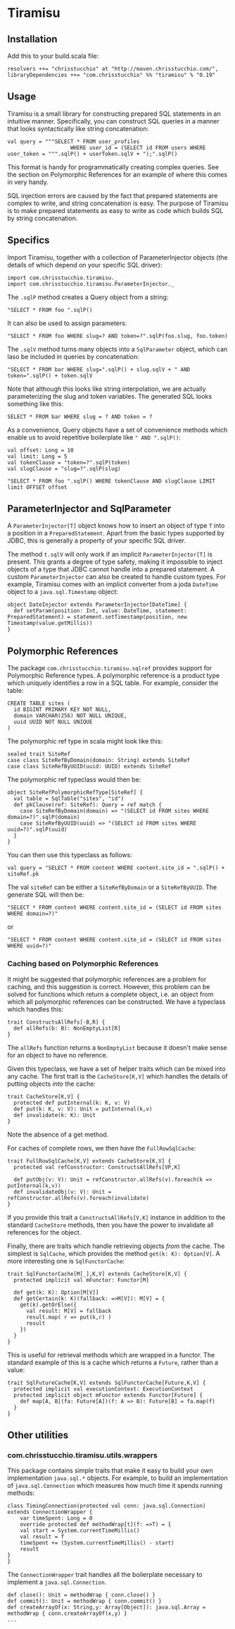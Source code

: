 # Tiramisu

## Installation

Add this to your build.scala file:

    resolvers ++= "chrisstucchio" at "http://maven.chrisstucchio.com/",
    libraryDependencies ++= "com.chrisstucchio" %% "tiramisu" % "0.19"

## Usage

Tiramisu is a small library for constructing prepared SQL statements in an intuitive manner. Specifically, you can construct SQL queries in a manner that looks syntactically like string concatenation:

    val query = """SELECT * FROM user_profiles
                        WHERE user_id = (SELECT id FROM users WHERE user_token = """.sqlP() + userToken.sqlV + ");".sqlP()

This format is handy for programmatically creating complex queries. See the section on Polymorphic References for an example of where this comes in very handy.

SQL injection errors are caused by the fact that prepared statements are complex to write, and string concatenation is easy. The purpose of Tiramisu is to make prepared statements as easy to write as code which builds SQL by string concatenation.

## Specifics

Import Tiramisu, together with a collection of ParameterInjector objects (the details of which depend on your specific SQL driver):

    import com.chrisstucchio.tiramisu._
    import com.chrisstucchio.tiramisu.ParameterInjector._

The `.sqlP` method creates a Query object from a string:

    "SELECT * FROM foo ".sqlP()

It can also be used to assign parameters:

    "SELECT * FROM foo WHERE slug=? AND token=?".sqlP(foo.slug, foo.token)

The `.sqlV` method turns many objects into a `SqlParameter` object, which can laso be included in queries by concatenation:

    "SELECT * FROM bar WHERE slug=".sqlP() + slug.sqlV + " AND token=".sqlP() + token.sqlV

Note that although this looks like string interpolation, we are actually parameterizing the slug and token variables. The generated SQL looks something like this:

    SELECT * FROM bar WHERE slug = ? AND token = ?

As a convenience, Query objects have a set of convenience methods which enable us to avoid repetitive boilerplate like `" AND ".sqlP()`:

    val offset: Long = 10
    val limit: Long = 5
    val tokenClause = "token=?".sqlP(token)
    val slugClause = "slug=?".sqlP(slug)

    "SELECT * FROM foo ".sqlP() WHERE tokenClause AND slugClause LIMIT limit OFFSET offset

## ParameterInjector and SqlParameter

A `ParameterInjector[T]` object knows how to insert an object of type `T` into a position in a `PreparedStatement`. Apart from the basic types supported by JDBC, this is generally a property of your specific SQL driver.

The method `t.sqlV` will only work if an implicit `ParameterInjector[T]` is present. This grants a degree of type safety, making it impossible to inject objects of a type that JDBC cannot handle into a prepared statement. A custom `ParameterInjector` can also be created to handle custom types. For example, Tiramisu comes with an implicit converter from a joda `DateTime` object to a `java.sql.Timestamp` object:

    object DateInjector extends ParameterInjector[DateTime] {
      def setParam(position: Int, value: DateTime, statement: PreparedStatement) = statement.setTimestamp(position, new Timestamp(value.getMillis))
    }

## Polymorphic References

The package `com.chrisstucchio.tiramisu.sqlref` provides support for Polymorphic Reference types. A polymorphic reference is a product type which uniquely identifies a row in a SQL table. For example, consider the table:

    CREATE TABLE sites (
      id BIGINT PRIMARY KEY NOT NULL,
      domain VARCHAR(256) NOT NULL UNIQUE,
      uuid UUID NOT NULL UNIQUE
    )

The polymorphic ref type in scala might look like this:

    sealed trait SiteRef
    case class SiteRefByDomain(domain: String) extends SiteRef
    case class SiteRefByUUID(uuid: UUID) extends SiteRef

The polymorphic ref typeclass would then be:

    object SiteRefPolymorphicRefType[SiteRef] {
      val table = SqlTable("sites", "id")
      def pkClause(ref: SiteRef): Query = ref match {
        case SiteRefByDomain(domain) => "(SELECT id FROM sites WHERE domain=?)".sqlP(domain)
        case SiteRefByUUID(uuid) => "(SELECT id FROM sites WHERE uuid=?)".sqlP(uuid)
      }
    }

You can then use this typeclass as follows:

    val query = "SELECT * FROM content WHERE content.site_id = ".sqlP() + siteRef.pk

The val `siteRef` can be either a `SiteRefByDomain` or a `SiteRefByUUID`. The generate SQL will then be:

    "SELECT * FROM content WHERE content.site_id = (SELECT id FROM sites WHERE domain=?)"

or

    "SELECT * FROM content WHERE content.site_id = (SELECT id FROM sites WHERE uuid=?)"

### Caching based on Polymorphic References

It might be suggested that polymorphic references are a problem for caching, and this suggestion is correct. However, this problem can be solved for functions which return a complete object, i.e. an object from which all polymorphic references can be constructed. We have a typeclass which handles this:

    trait ConstructsAllRefs[-B,R] {
      def allRefs(b: B): NonEmptyList[R]
    }

The `allRefs` function returns a `NonEmptyList` because it doesn't make sense for an object to have no reference.

Given this typeclass, we have a set of helper traits which can be mixed into any cache. The first trait is the `CacheStore[K,V]` which handles the details of putting objects *into* the cache:

    trait CacheStore[K,V] {
      protected def putInternal(k: K, v: V)
      def put(k: K, v: V): Unit = putInternal(k,v)
      def invalidate(k: K): Unit
    }

Note the absence of a get method.

For caches of complete rows, we then have the `FullRowSqlCache`:

    trait FullRowSqlCache[K,V] extends CacheStore[K,V] {
      protected val refConstructor: ConstructsAllRefs[VP,K]

      def putObj(v: V): Unit = refConstructor.allRefs(v).foreach(k => putInternal(k,v))
      def invalidateObj(v: V): Unit = refConstructor.allRefs(v).foreach(invalidate)
    }

If you provide this trait a `ConstructsAllRefs[V,K]` instance in addition to the standard `CacheStore` methods, then you have the power to invalidate all references for the object.

Finally, there are traits which handle retrieving objects *from* the cache. The simplest is `SqlCache`, which provides the method `get(k: K): Option[V]`. A more interesting one is `SqlFunctorCache`:

    trait SqlFunctorCache[M[_],K,V] extends CacheStore[K,V] {
      protected implicit val mFunctor: Functor[M]

      def get(k: K): Option[M[V]]
      def getCertain(k: K)(fallback: =>M[V]): M[V] = {
        get(k).getOrElse({
          val result: M[V] = fallback
          result.map( r => put(k,r) )
          result
        })
      }
    }

This is useful for retrieval methods which are wrapped in a functor. The standard example of this is a cache which returns a `Future`, rather than a value:

    trait SqlFutureCache[K,V] extends SqlFunctorCache[Future,K,V] {
      protected implicit val executionContext: ExecutionContext
      protected implicit object mFunctor extends Functor[Future] {
        def map[A, B](fa: Future[A])(f: A => B): Future[B] = fa.map(f)
      }
    }

## Other utilities

### com.chrisstucchio.tiramisu.utils.wrappers

This package contains simple traits that make it easy to build your own implementation `java.sql.*` objects. For example, to build an implementation of `java.sql.Connection` which measures how much time it spends running methods:

    class TimingConnection(protected val conn: java.sql.Connection) extends ConnectionWrapper {
        var timeSpent: Long = 0
        override protected def methodWrap[t](f: =>T) = {
	    val start = System.currentTimeMillis()
	    val result = f
	    timeSpent += (System.currentTimeMillis() - start)
	    result
	}
    }

The `ConnectionWrapper` trait handles all the boilerplate necessary to implement a `java.sql.Connection`.

    def close(): Unit = methodWrap { conn.close() }
    def commit(): Unit = methodWrap { conn.commit() }
    def createArrayOf(x: String,y: Array[Object]): java.sql.Array = methodWrap { conn.createArrayOf(x,y) }
    ...
